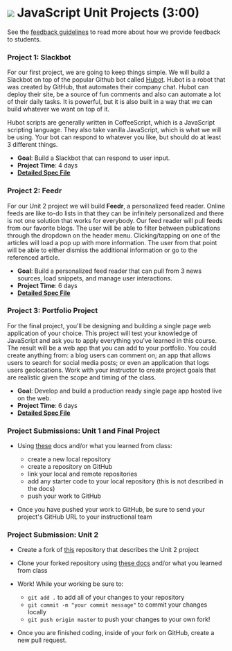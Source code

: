 # ![](https://ga-dash.s3.amazonaws.com/production/assets/logo-9f88ae6c9c3871690e33280fcf557f33.png) JavaScript Unit Projects (3:00)

See the [feedback guidelines](project-feedback.md) to read more about how we provide feedback to students.


### **Project 1: Slackbot**

For our first project, we are going to keep things simple. We will build a Slackbot on top of the popular Github bot called [Hubot](https://github.com/slackhq/hubot-slack). Hubot is a robot that was created by GitHub, that automates their company chat. Hubot can deploy their site, be a source of fun comments and also can automate a lot of their daily tasks. It is powerful, but it is also built in a way that we can build whatever we want on top of it.

Hubot scripts are generally written in CoffeeScript, which is a JavaScript scripting language. They also take vanilla JavaScript, which is what we will be using. Your bot can respond to whatever you like, but should do at least 3 different things.

  - **Goal**: Build a Slackbot that can respond to user input.
  - **Project Time**: 4 days
  - **[Detailed Spec File](unit1/project-01.md)**


### **Project 2: Feedr**

For our Unit 2 project we will build __Feedr__, a personalized feed reader. Online
feeds are like to-do lists in that they can be infinitely personalized and there is not
one solution that works for everybody. Our feed reader will pull feeds from our favorite blogs. The user will be able to filter between publications through the dropdown on the header menu.
Clicking/tapping on one of the articles will load a pop up with more
information. The user from that point will be able to either dismiss the
additional information or go to the referenced article.

  - **Goal**: Build a personalized feed reader that can pull from 3 news sources, load snippets, and manage user interactions.
  - **Project Time**: 6 days
  - **[Detailed Spec File](unit2/project-02.md)**


### **Project 3: Portfolio Project**
For the final project, you'll be designing and building a single page web application of your choice. This project will test your knowledge of JavaScript and ask you to apply everything you've learned in this course. The result will be a web app that you can add to your portfolio. You could create anything from: a blog users can comment on; an app that allows users to search for social media posts; or even an application that logs users geolocations. Work with your instructor to create project goals that are realistic given the scope and timing of the class.

- **Goal**: Develop and build a production ready single page app hosted live on the web.
- **Project Time**: 6 days
- **[Detailed Spec File](unit4/project-04.md)**


### Project Submissions: Unit 1 and Final Project

* Using [these](https://help.github.com/articles/adding-an-existing-project-to-github-using-the-command-line/) docs and/or what you learned from class:

  * create a new local repository
  * create a repository on GitHub
  * link your local and remote repositories
  * add any starter code to your local repository (this is not described in the docs)
  * push your work to GitHub

* Once you have pushed your work to GitHub, be sure to send your project's GitHub URL to your instructional team

### Project Submission: Unit 2

* Create a fork of [this](https://github.com/generalassembly-studio/JS-Unit-2-Project-Starter-Code) repository that describes the Unit 2 project
* Clone your forked repository using [these docs](https://help.github.com/articles/cloning-a-repository/) and/or what you learned from class
* Work! While your working be sure to:

  * `git add .` to add all of your changes to your repository
  * `git commit -m "your commit message"` to commit your changes locally
  * `git push origin master` to push your changes to your own fork!

* Once you are finished coding, inside of your fork on GitHub, create a new pull request.

